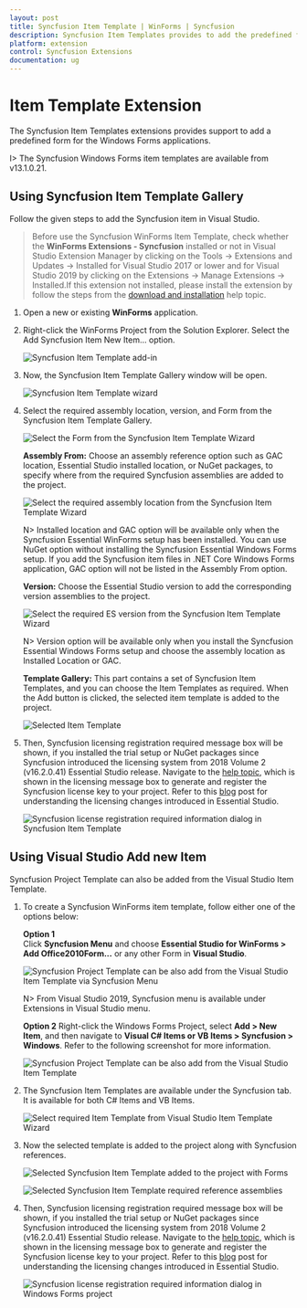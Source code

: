 ```yaml
---
layout: post
title: Syncfusion Item Template | WinForms | Syncfusion
description: Syncfusion Item Templates provides to add the predefined forms with Syncfusion component in Windows Forms application.
platform: extension
control: Syncfusion Extensions
documentation: ug
---
```


# Item Template Extension

The Syncfusion Item Templates extensions provides support to add a predefined form for the Windows Forms applications. 

I> The Syncfusion Windows Forms item templates are available from v13.1.0.21.

## Using Syncfusion Item Template Gallery

Follow the given steps to add the Syncfusion item in Visual Studio.

> Before use the Syncfusion WinForms Item Template, check whether the **WinForms Extensions - Syncfusion** installed or not in Visual Studio Extension Manager by clicking on the Tools -> Extensions and Updates -> Installed for Visual Studio 2017 or lower and for Visual Studio 2019 by clicking on the Extensions -> Manage Extensions -> Installed.If this extension not installed, please install the extension by follow the steps from the [download and installation](https://help.syncfusion.com/windowsforms/visual-studio-integration/vs2019-extensions/download-and-installation/) help topic.

1. Open a new or existing **WinForms** application.
2. Right-click the WinForms Project from the Solution Explorer. Select the Add Syncfusion Item New Item… option.

   ![Syncfusion Item Template add-in](Item-Template-images\Syncfusion-Item-Template-Gallery-1.png)

3. Now, the Syncfusion Item Template Gallery window will be open.

   ![Syncfusion Item Template wizard](Item-Template-images\Syncfusion-Item-Template-Gallery-2.png)
   
4. Select the required assembly location, version, and Form from the Syncfusion Item Template Gallery. 

   ![Select the Form from the Syncfusion Item Template Wizard](Item-Template-images\Syncfusion-Item-Template-Gallery-3.png)

   **Assembly From:** Choose an assembly reference option such as GAC location, Essential Studio installed location, or NuGet packages, to specify where from the required Syncfusion assemblies are added to the project.

   ![Select the required assembly location from the Syncfusion Item Template Wizard](Item-Template-images\Syncfusion-Item-Template-Gallery-5.png)

   N> Installed location and GAC option will be available only when the Syncfusion Essential WinForms setup has been installed. You can use NuGet option without installing the Syncfusion Essential Windows Forms setup. If you add the Syncfusion item files in .NET Core Windows Forms application, GAC option will not be listed in the Assembly From option.

   **Version:** Choose the Essential Studio version to add the corresponding version assemblies to the project.

   ![Select the required ES version from the Syncfusion Item Template Wizard](Item-Template-images\Syncfusion-Item-Template-Gallery-4.png)

   N> Version option will be available only when you install the Syncfusion Essential Windows Forms setup and choose the assembly location as Installed Location or GAC.

   **Template Gallery:** This part contains a set of Syncfusion Item Templates, and you can choose the Item Templates as required. When the Add button is clicked, the selected item template is added to the project.

   ![Selected Item Template](Item-Template-images\Syncfusion-Item-Template-Gallery-6.png)

5. Then, Syncfusion licensing registration required message box will be shown, if you installed the trial setup or NuGet packages since Syncfusion introduced the licensing system from 2018 Volume 2 (v16.2.0.41) Essential Studio release. Navigate to the  [help topic](https://help.syncfusion.com/common/essential-studio/licensing/license-key#how-to-generate-syncfusion-license-key), which is shown in the licensing message box to generate and register the Syncfusion license key to your project. Refer to this [blog](https://blog.syncfusion.com/post/Whats-New-in-2018-Volume-2-Licensing-Changes-in-the-1620x-Version-of-Essential-Studio.aspx) post for understanding the licensing changes introduced in Essential Studio.

   ![Syncfusion license registration required information dialog in Syncfusion Item Template](Item-Template-images\Syncfusion-Item-Template-Gallery-7.png)

## Using Visual Studio Add new Item

Syncfusion Project Template can also be added from the Visual Studio Item Template.

1. To create a Syncfusion WinForms item template, follow either one of the options below:
   
   **Option 1**  
   Click **Syncfusion Menu** and choose **Essential Studio for WinForms > Add Office2010Form...** or any other Form in **Visual Studio**.

   ![Syncfusion Project Template can be also add from the Visual Studio Item Template via Syncfusion Menu](Item-Template-images\Syncfusion_Menu_ItemTemplate.png)

   N> From Visual Studio 2019, Syncfusion menu is available under Extensions in Visual Studio menu.

   **Option 2**
   Right-click the Windows Forms Project, select **Add > New Item**, and then navigate to **Visual C# Items or VB Items > Syncfusion > Windows**. Refer to the following screenshot for more information.
   
   ![Syncfusion Project Template can be also add from the Visual Studio Item Template](Item-Template-images\Syncfusion-Add-New-Item-1.png)

2. The Syncfusion Item Templates are available under the Syncfusion tab. It is available for both C# Items and VB Items. 

   ![Select required Item Template from Visual Studio Item Template Wizard](Item-Template-images\Syncfusion-Add-New-Item-2.png)

3. Now the selected template is added to the project along with Syncfusion references.

   ![Selected Syncfusion Item Template added to the project with Forms](Item-Template-images\Syncfusion-Add-New-Item-3.png)

   ![Selected Syncfusion Item Template required reference assemblies](Item-Template-images\Syncfusion-Add-New-Item-4.png)

4. Then, Syncfusion licensing registration required message box will be shown, if you installed the trial setup or NuGet packages since Syncfusion introduced the licensing system from 2018 Volume 2 (v16.2.0.41) Essential Studio release. Navigate to the  [help topic](https://help.syncfusion.com/common/essential-studio/licensing/license-key#how-to-generate-syncfusion-license-key), which is shown in the licensing message box to generate and register the Syncfusion license key to your project. Refer to this [blog](https://blog.syncfusion.com/post/Whats-New-in-2018-Volume-2-Licensing-Changes-in-the-1620x-Version-of-Essential-Studio.aspx) post for understanding the licensing changes introduced in Essential Studio.

   ![Syncfusion license registration required information dialog in Windows Forms project](Item-Template-images\Syncfusion-Item-Template-Gallery-7.png)
